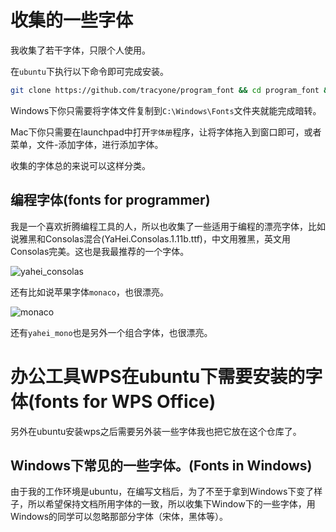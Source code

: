 # 收集的一些字体

我收集了若干字体，只限个人使用。

在`ubuntu`下执行以下命令即可完成安装。

```bash
git clone https://github.com/tracyone/program_font && cd program_font && ./install.sh
```

Windows下你只需要将字体文件复制到`C:\Windows\Fonts`文件夹就能完成暗转。

Mac下你只需要在launchpad中打开`字体册`程序，让将字体拖入到窗口即可，或者菜单，文件-添加字体，进行添加字体。

收集的字体总的来说可以这样分类。

## 编程字体(fonts for programmer)

我是一个喜欢折腾编程工具的人，所以也收集了一些适用于编程的漂亮字体，比如说雅黑和Consolas混合(YaHei.Consolas.1.11b.ttf)，中文用雅黑，英文用Consolas完美。这也是我最推荐的一个字体。

![yahei_consolas](https://cloud.githubusercontent.com/assets/4246425/13220862/75386cb2-d9b3-11e5-9d56-d59100ae1c7f.png)

还有比如说苹果字体`monaco`，也很漂亮。

![monaco](https://cloud.githubusercontent.com/assets/4246425/13221785/092c53f8-d9b8-11e5-93e7-7d2f4c3dee90.png)

还有`yahei_mono`也是另外一个组合字体，也很漂亮。

# 办公工具WPS在ubuntu下需要安装的字体(fonts for WPS Office)

另外在ubuntu安装wps之后需要另外装一些字体我也把它放在这个仓库了。

##  Windows下常见的一些字体。(Fonts in Windows)

由于我的工作环境是ubuntu，在编写文档后，为了不至于拿到Windows下变了样子，所以希望保持文档所用字体的一致，所以收集下Window下的一些字体，用Windows的同学可以忽略那部分字体（宋体，黑体等）。


